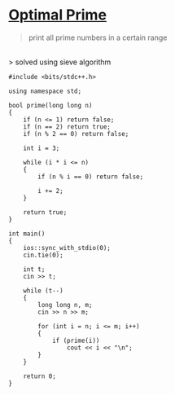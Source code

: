 # [Optimal Prime](https://www.codechef.com/problems/PRIME1)

> print all prime numbers in a certain range
<br>
> solved using sieve algorithm

```
#include <bits/stdc++.h>

using namespace std;

bool prime(long long n)
{
    if (n <= 1) return false;
    if (n == 2) return true;
    if (n % 2 == 0) return false;

    int i = 3;

    while (i * i <= n)
    {
        if (n % i == 0) return false;

        i += 2;
    }

    return true;
}

int main()
{
    ios::sync_with_stdio(0);
    cin.tie(0);

    int t;
    cin >> t;

    while (t--)
    {
        long long n, m;
        cin >> n >> m;

        for (int i = n; i <= m; i++)
        {
            if (prime(i))
                cout << i << "\n";
        }
    }

    return 0;
}
```
